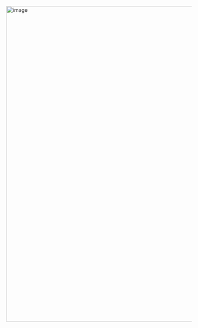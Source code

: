 <img width="1818" height="856" alt="image" src="https://github.com/user-attachments/assets/8855d1c6-ea33-4229-97c1-d8d66405c811" />
